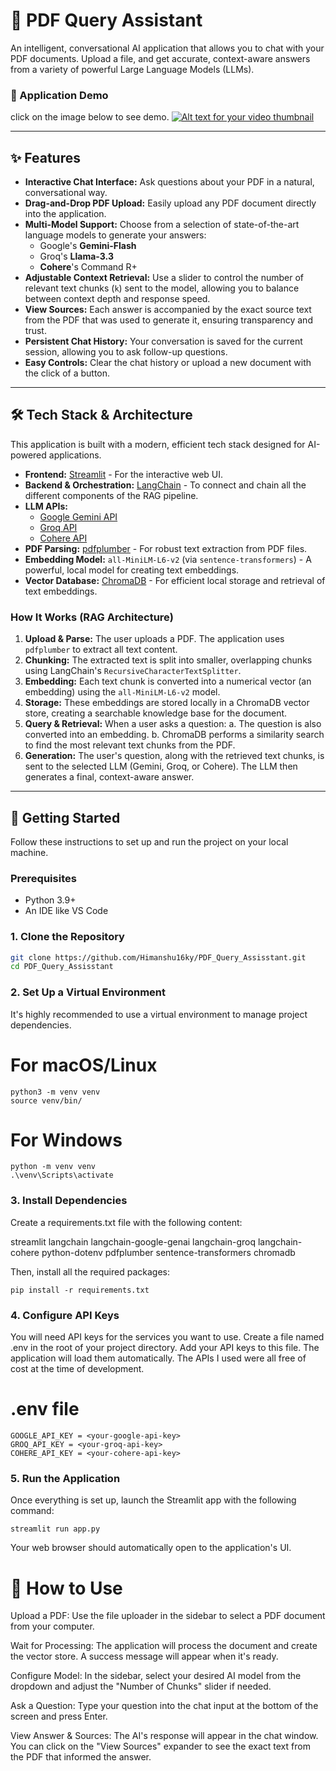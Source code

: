 # 📄 PDF Query Assistant

An intelligent, conversational AI application that allows you to chat with your PDF documents. Upload a file, and get accurate, context-aware answers from a variety of powerful Large Language Models (LLMs).

### 🚀 Application Demo
click on the image below to see demo.
[![Alt text for your video thumbnail](https://drive.google.com/uc?export=view&id=1G_0yz_8fYQG9D1jHXITCt2lJ5RF0KWlg)](https://drive.google.com/file/d/1LdniHb6cXIgnLZdFOa8f1oGlkF0srYwc/view?usp=sharing)

---

## ✨ Features

* **Interactive Chat Interface:** Ask questions about your PDF in a natural, conversational way.
* **Drag-and-Drop PDF Upload:** Easily upload any PDF document directly into the application.
* **Multi-Model Support:** Choose from a selection of state-of-the-art language models to generate your answers:
    * Google's **Gemini-Flash**
    * Groq's **Llama-3.3**
    * **Cohere**'s Command R+
* **Adjustable Context Retrieval:** Use a slider to control the number of relevant text chunks (`k`) sent to the model, allowing you to balance between context depth and response speed.
* **View Sources:** Each answer is accompanied by the exact source text from the PDF that was used to generate it, ensuring transparency and trust.
* **Persistent Chat History:** Your conversation is saved for the current session, allowing you to ask follow-up questions.
* **Easy Controls:** Clear the chat history or upload a new document with the click of a button.

---

## 🛠️ Tech Stack & Architecture

This application is built with a modern, efficient tech stack designed for AI-powered applications.

* **Frontend:** [Streamlit](https://streamlit.io/) - For the interactive web UI.
* **Backend & Orchestration:** [LangChain](https://www.langchain.com/) - To connect and chain all the different components of the RAG pipeline.
* **LLM APIs:**
    * [Google Gemini API](https://ai.google.dev/)
    * [Groq API](https://groq.com/)
    * [Cohere API](https://cohere.com/)
* **PDF Parsing:** [pdfplumber](https://github.com/jsvine/pdfplumber) - For robust text extraction from PDF files.
* **Embedding Model:** `all-MiniLM-L6-v2` (via `sentence-transformers`) - A powerful, local model for creating text embeddings.
* **Vector Database:** [ChromaDB](https://www.trychroma.com/) - For efficient local storage and retrieval of text embeddings.

### How It Works (RAG Architecture)

1.  **Upload & Parse:** The user uploads a PDF. The application uses `pdfplumber` to extract all text content.
2.  **Chunking:** The extracted text is split into smaller, overlapping chunks using LangChain's `RecursiveCharacterTextSplitter`.
3.  **Embedding:** Each text chunk is converted into a numerical vector (an embedding) using the `all-MiniLM-L6-v2` model.
4.  **Storage:** These embeddings are stored locally in a ChromaDB vector store, creating a searchable knowledge base for the document.
5.  **Query & Retrieval:** When a user asks a question:
    a. The question is also converted into an embedding.
    b. ChromaDB performs a similarity search to find the most relevant text chunks from the PDF.
6.  **Generation:** The user's question, along with the retrieved text chunks, is sent to the selected LLM (Gemini, Groq, or Cohere). The LLM then generates a final, context-aware answer.

---

## 🚀 Getting Started

Follow these instructions to set up and run the project on your local machine.

### Prerequisites

* Python 3.9+
* An IDE like VS Code

### 1. Clone the Repository

```bash
git clone https://github.com/Himanshu16ky/PDF_Query_Assisstant.git
cd PDF_Query_Assisstant
```

### 2. Set Up a Virtual Environment
It's highly recommended to use a virtual environment to manage project dependencies.

# For macOS/Linux
```
python3 -m venv venv
source venv/bin/
```

# For Windows
```
python -m venv venv
.\venv\Scripts\activate
```

### 3. Install Dependencies
Create a requirements.txt file with the following content:

streamlit
langchain
langchain-google-genai
langchain-groq
langchain-cohere
python-dotenv
pdfplumber
sentence-transformers
chromadb

Then, install all the required packages:
```
pip install -r requirements.txt
```

### 4. Configure API Keys
You will need API keys for the services you want to use.
Create a file named .env in the root of your project directory.
Add your API keys to this file. The application will load them automatically. The APIs I used were all free of cost at the time of development.

# .env file
```
GOOGLE_API_KEY = <your-google-api-key>
GROQ_API_KEY = <your-groq-api-key>
COHERE_API_KEY = <your-cohere-api-key>
```

### 5. Run the Application
Once everything is set up, launch the Streamlit app with the following command:
```
streamlit run app.py
```
Your web browser should automatically open to the application's UI.

# 📖 How to Use
Upload a PDF: Use the file uploader in the sidebar to select a PDF document from your computer.

Wait for Processing: The application will process the document and create the vector store. A success message will appear when it's ready.

Configure Model: In the sidebar, select your desired AI model from the dropdown and adjust the "Number of Chunks" slider if needed.

Ask a Question: Type your question into the chat input at the bottom of the screen and press Enter.

View Answer & Sources: The AI's response will appear in the chat window. You can click on the "View Sources" expander to see the exact text from the PDF that informed the answer.
